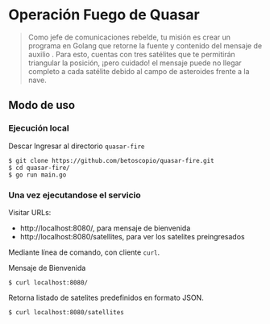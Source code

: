 # Operación Fuego de Quasar


> Como jefe de comunicaciones rebelde, tu misión es crear un programa en Golang que retorne la fuente y contenido del mensaje de  auxilio . Para esto, cuentas con tres satélites que te permitirán triangular la posición, ¡pero cuidado! el mensaje puede no llegar completo a cada satélite debido al campo de asteroides frente a la nave.

## Modo de uso

### Ejecución local

Descar
Ingresar al directorio `quasar-fire`
```
$ git clone https://github.com/betoscopio/quasar-fire.git
$ cd quasar-fire/
$ go run main.go
```

### Una vez ejecutandose el servicio

Visitar URLs:
- http://localhost:8080/, para mensaje de bienvenida
- http://localhost:8080/satellites, para ver los satelites preingresados

Mediante línea de comando, con cliente `curl`.

Mensaje de Bienvenida
```
$ curl localhost:8080/
```

Retorna listado de satelites predefinidos en formato JSON.
``` 
$ curl localhost:8080/satellites
```
